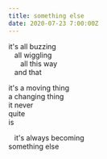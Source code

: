 ```yaml
---
title: something else
date: 2020-07-23 7:00:00Z
---
```


it's all buzzing  
&nbsp;&nbsp;&nbsp;all wiggling  
&nbsp;&nbsp;&nbsp;&nbsp;&nbsp;&nbsp;all this way  
&nbsp;&nbsp;&nbsp;and that  

it's a moving thing  
a changing thing  
it never  
quite  
is  

&nbsp;&nbsp;&nbsp;it's always becoming  
something else